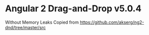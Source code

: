 # Angular 2 Drag-and-Drop v5.0.4
Without Memory Leaks
Copied from https://github.com/akserg/ng2-dnd/tree/master/src
